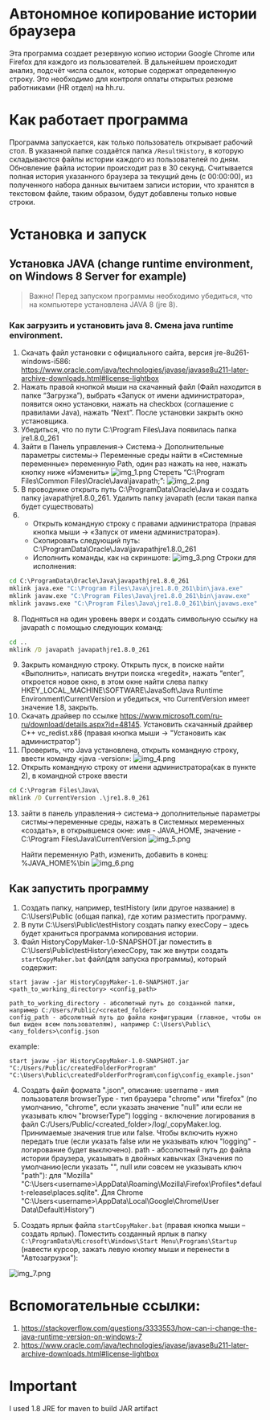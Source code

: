# Автономное копирование истории браузера
Эта программа создает резервную копию истории Google Chrome или Firefox для каждого из пользователей. 
В дальнейшем происходит анализ, подсчёт числа ссылок, которые содержат определенную строку.
Это необходимо для контроля оплаты открытых резюме работниками (HR отдел) на hh.ru. 

# Как работает программа

Программа запускается, как только пользователь открывает рабочий стол.
В указанной папке создаётся папка `/ResultHistory`, в которую складываются файлы истории каждого из пользователей по дням.
Обновление файла истории происходит раз в 30 секунд. Считывается полная история указанного браузера за текущий день (с 00:00:00),
из полученного набора данных вычитаем записи истории, что хранятся в текстовом файле, таким образом, будут добавлены только новые строки.

# Установка и запуск

## Установка JAVA (change runtime environment, on Windows 8 Server for example)
> Важно! Перед запуском программы необходимо убедиться, что на компьютере установлена JAVA 8 (jre 8). 

### Как загрузить и установить java 8. Смена java runtime environment.
1) Скачать файл установки с официального сайта, версия jre-8u261-windows-i586: https://www.oracle.com/java/technologies/javase/javase8u211-later-archive-downloads.html#license-lightbox 
2) Нажать правой кнопкой мыши на скачанный файл (Файл находится в папке “Загрузка”), выбрать «Запуск от имени администратора», появится окно установки, нажать на checkbox (соглашение с правилами Java), нажать “Next”. После установки закрыть окно установщика. 
3) Убедиться, что по пути C:\Program Files\Java появилась папка jre1.8.0_261 
4) Зайти в Панель управления-> Система-> Дополнительные параметры системы-> Переменные среды найти в «Системные переменные» переменную Path, один раз нажать на нее, нажать кнопку ниже «Изменить»
![img_1.png](screenshots/img_1.png)
   Стереть “C:\Program Files\Common Files\Oracle\Java\javapath;”:
![img_2.png](screenshots/img_2.png)
5) В проводнике открыть путь C:\ProgramData\Oracle\Java и создать папку javapathjre1.8.0_261. Удалить папку javapath (если такая папка будет существовать) 
6) * Открыть командную строку с правами администратора (правая кнопка мыши -> «Запуск от имени администратора»).
   * Скопировать следующий путь: C:\ProgramData\Oracle\Java\javapathjre1.8.0_261
   * Исполнить команды, как на скриншоте:
![img_3.png](screenshots/img_6.png)
Строки для исполнения:
```cmd
cd C:\ProgramData\Oracle\Java\javapathjre1.8.0_261 	
mklink java.exe "C:\Program Files\Java\jre1.8.0_261\bin\java.exe" 	
mklink javaw.exe "C:\Program Files\Java\jre1.8.0_261\bin\javaw.exe" 	
mklink javaws.exe "C:\Program Files\Java\jre1.8.0_261\bin\javaws.exe"
```

8) Подняться на один уровень вверх и создать символьную ссылку на javapath с помощью следующих команд: 	
```cmd
cd ..
mklink /D javapath javapathjre1.8.0_261
```

9) Закрыть командную строку. Открыть пуск, в поиске найти «Выполнить», написать внутри поиска «regedit», нажать “enter”, откроется новое окно, в этом окне найти слева папку 
   HKEY_LOCAL_MACHINE\SOFTWARE\JavaSoft\Java Runtime Environment\CurrentVersion и убедиться, что CurrentVersion имеет значение 1.8, закрыть. 
10) Скачать драйвер по ссылке https://www.microsoft.com/ru-ru/download/details.aspx?id=48145.
    Установить скачанный драйвер С++ vc_redist.x86 (правая кнопка мыши -> "Установить как администратор")
11) Проверить, что Java установлена, открыть командную строку, ввести команду «java -version»:
![img_4.png](screenshots/img_3.png)
12) Открыть командную строку от имени администратора(как в пункте 2), в командной строке ввести  
```cmd
cd C:\Program Files\Java\ 
mklink /D CurrentVersion .\jre1.8.0_261
```

13) зайти в панель управления-> система->  дополнительные параметры систмы->переменные среды, нажать в Системных меременных «создать», в открывшемся окне: имя - JAVA_HOME, 
    значение - C:\Program Files\Java\CurrentVersion
![img_5.png](screenshots/img_4.png)
    
    Найти переменную Path, изменить, добавить в конец: %JAVA_HOME%\bin
![img_6.png](screenshots/img_5.png)

## Как запустить программу
1)	Создать папку, например, testHistory (или другое название) в C:\Users\Public (общая папка), где хотим разместить программу.
2)	В пути C:\Users\Public\testHistory создать папку execCopy – здесь будет храниться программа копирования истории.
3)	Файл HistoryCopyMaker-1.0-SNAPSHOT.jar поместить в C:\Users\Public\testHistory\execCopy, так же внутри создать `startCopyMaker.bat` файл(для запуска программы), который содержит:
```shell
start javaw -jar HistoryCopyMaker-1.0-SNAPSHOT.jar <path_to_working_directory> <config_path>
```
    path_to_working_directory - абсолютный путь до созданной папки, например C:/Users/Public/<created_folder>
    config_path - абсолютный путь до файла конфигурации (главное, чтобы он был виден всем пользователям), например C:\Users\Public\<any_folders>\config.json

example:
```shell 
start javaw -jar HistoryCopyMaker-1.0-SNAPSHOT.jar "C:/Users/Public/createdFolderForProgram" "C:\Users\Public\createdFolderForProgram\config\config_example.json"
```

4) Создать файл формата ".json", описание:
   username - имя пользователя
   browserType - тип браузера "chrome" или "firefox" (по умолчанию, "chrome", если указать значение "null" или если не указывать ключ "browserType")
   logging - включение логирования в файл C:/Users/Public/<created_folder>/log/<username>_copyMaker.log. Принимаемые значения true или false. Чтобы включить нужно передать true (если указать false или не указывать ключ "logging" - логирование будет выключено).
   path - абсолютный путь до файла истории браузера, указывать в двойных кавычках (Значения по умолчанию(если указать "", null или совсем не указывать ключ "path"): для "Mozilla" "C:\Users\<username>\AppData\Roaming\Mozilla\Firefox\Profiles\*.default-release\places.sqlite". Для Chrome "C:\Users\<username>\AppData\Local\Google\Chrome\User Data\Default\History")

5) Создать ярлык файла `startCopyMaker.bat` (правая кнопка мыши – создать ярлык). Поместить созданный ярлык в папку `C:\ProgramData\Microsoft\Windows\Start Menu\Programs\Startup` (навести курсор, зажать левую кнопку мыши и перенести в "Автозагрузки"):
      
![img_7.png](screenshots/img_7.png)

# Вспомогательные ссылки:
1)	https://stackoverflow.com/questions/3333553/how-can-i-change-the-java-runtime-version-on-windows-7
2)	https://www.oracle.com/java/technologies/javase/javase8u211-later-archive-downloads.html#license-lightbox

# Important
I used 1.8 JRE for maven to build JAR artifact
